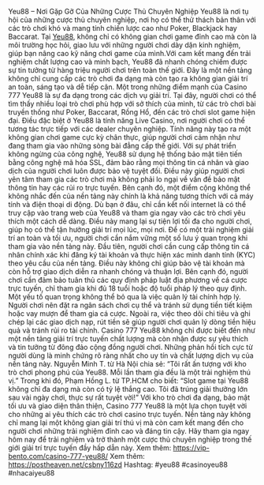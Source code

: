Yeu88 – Nơi Gặp Gỡ Của Những Cược Thủ Chuyên Nghiệp 
Yeu88 là nơi tụ hội của những cược thủ chuyên nghiệp, nơi họ có thể thử thách bản thân với các trò chơi khó và mang tính chiến lược cao như Poker, Blackjack hay Baccarat. Tại [Yeu88](https://vip-bento.com/), không chỉ có không gian chơi game đỉnh cao mà còn là môi trường học hỏi, giao lưu với những người chơi dày dặn kinh nghiệm, giúp bạn nâng cao kỹ năng chơi game của mình.Với cam kết mang đến trải nghiệm chất lượng cao và minh bạch, Yeu88 đã nhanh chóng chiếm được sự tin tưởng từ hàng triệu người chơi trên toàn thế giới. Đây là một nền tảng không chỉ cung cấp các trò chơi đa dạng mà còn tạo ra không gian giải trí an toàn, sáng tạo và dễ tiếp cận.
Một trong những điểm mạnh của Casino 777 Yeu88 là sự đa dạng trong các dịch vụ giải trí. Tại đây, người chơi có thể tìm thấy nhiều loại trò chơi phù hợp với sở thích của mình, từ các trò chơi bài truyền thống như Poker, Baccarat, Rồng Hổ, đến các trò chơi slot game hiện đại. Điều đặc biệt ở Yeu88 là tính năng Live Casino, nơi người chơi có thể tương tác trực tiếp với các dealer chuyên nghiệp. Tính năng này tạo ra một không gian chơi game cực kỳ chân thực, giúp người chơi cảm nhận như đang tham gia vào những sòng bài đẳng cấp thế giới.
Với sự phát triển không ngừng của công nghệ, Yeu88 sử dụng hệ thống bảo mật tiên tiến bằng công nghệ mã hóa SSL, đảm bảo rằng mọi thông tin cá nhân và giao dịch của người chơi luôn được bảo vệ tuyệt đối. Điều này giúp người chơi yên tâm tham gia các trò chơi mà không phải lo ngại về vấn đề bảo mật thông tin hay các rủi ro trực tuyến.
Bên cạnh đó, một điểm cộng không thể không nhắc đến của nền tảng này chính là khả năng tương thích với cả máy tính và điện thoại di động. Dù bạn ở đâu, chỉ cần kết nối internet là có thể truy cập vào trang web của Yeu88 và tham gia ngay vào các trò chơi yêu thích một cách dễ dàng. Điều này mang lại sự tiện lợi tối đa cho người chơi, giúp họ có thể tận hưởng giải trí mọi lúc, mọi nơi.
Để có một trải nghiệm giải trí an toàn và tối ưu, người chơi cần nắm vững một số lưu ý quan trọng khi tham gia vào nền tảng này. Đầu tiên, người chơi cần cung cấp thông tin cá nhân chính xác khi đăng ký tài khoản và thực hiện xác minh danh tính (KYC) theo yêu cầu của nền tảng. Điều này không chỉ giúp bảo vệ tài khoản mà còn hỗ trợ giao dịch diễn ra nhanh chóng và thuận lợi. Bên cạnh đó, người chơi cần đảm bảo tuân thủ các quy định pháp luật địa phương về cá cược trực tuyến, chỉ tham gia khi đủ 18 tuổi hoặc độ tuổi pháp lý theo quy định.
Một yếu tố quan trọng không thể bỏ qua là việc quản lý tài chính hợp lý. Người chơi nên đặt ra ngân sách chơi cụ thể và tránh sử dụng tiền tiết kiệm hoặc vay mượn để tham gia cá cược. Ngoài ra, việc theo dõi chi tiêu và ghi chép lại các giao dịch nạp, rút tiền sẽ giúp người chơi quản lý dòng tiền hiệu quả và tránh rủi ro tài chính.
Casino 777 Yeu88 không chỉ được biết đến như một nền tảng giải trí trực tuyến chất lượng mà còn nhận được sự yêu thích và tin tưởng từ đông đảo cộng đồng người chơi. Những phản hồi tích cực từ người dùng là minh chứng rõ ràng nhất cho uy tín và chất lượng dịch vụ của nền tảng này. Nguyễn Minh T. từ Hà Nội chia sẻ: “Tôi rất ấn tượng với kho trò chơi phong phú của Yeu88. Mỗi lần tham gia đều là một trải nghiệm thú vị.” Trong khi đó, Phạm Hồng L. từ TP.HCM cho biết: “Slot game tại Yeu88 không chỉ đa dạng mà còn có tỷ lệ thắng cao. Tôi đã trúng giải thưởng lớn sau vài ngày chơi, thực sự rất tuyệt vời!”
Với kho trò chơi đa dạng, bảo mật tối ưu và giao diện thân thiện, Casino 777 Yeu88 là một lựa chọn tuyệt vời cho những ai yêu thích các trò chơi casino trực tuyến. Nền tảng này không chỉ mang lại một không gian giải trí thú vị mà còn cam kết mang đến cho người chơi những trải nghiệm đỉnh cao và đáng tin cậy. Hãy tham gia ngay hôm nay để trải nghiệm và trở thành một cược thủ chuyên nghiệp trong thế giới giải trí trực tuyến đầy hấp dẫn này.
Xem thêm: https://vip-bento.com/casino-777-yeu88/
Xem thêm: https://postheaven.net/csbny116zd
Hashtag: #yeu88 #casinoyeu88 #nhacaiyeu88
